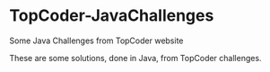 # TopCoder-JavaChallenges
Some Java Challenges from TopCoder website

These are some solutions, done in Java, from TopCoder challenges.
